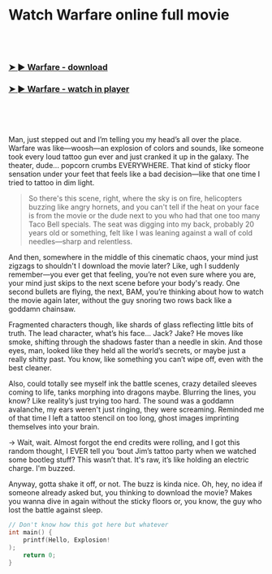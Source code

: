 <h1>Watch Warfare online full movie</h1>


<br><br>

<h3><a href="https://Gregorys-amantirear1986.github.io/lyvbtyqyhg/">➤ ► Warfare - download</a></h3> 
<h3><a href="https://Gregorys-amantirear1986.github.io/lyvbtyqyhg/">➤ ► Warfare - watch in player</a></h3>


<br><br><br>


Man, just stepped out and I’m telling you my head’s all over the place. Warfare was like—woosh—an explosion of colors and sounds, like someone took every loud tattoo gun ever and just cranked it up in the galaxy. The theater, dude... popcorn crumbs EVERYWHERE. That kind of sticky floor sensation under your feet that feels like a bad decision—like that one time I tried to tattoo in dim light.

> So there's this scene, right, where the sky is on fire, helicopters buzzing like angry hornets, and you can't tell if the heat on your face is from the movie or the dude next to you who had that one too many Taco Bell specials. The seat was digging into my back, probably 20 years old or something, felt like I was leaning against a wall of cold needles—sharp and relentless.

And then, somewhere in the middle of this cinematic chaos, your mind just zigzags to shouldn't I download the movie later? Like, ugh I suddenly remember—you ever get that feeling, you’re not even sure where you are, your mind just skips to the next scene before your body's ready. One second bullets are flying, the next, BAM, you’re thinking about how to watch the movie again later, without the guy snoring two rows back like a goddamn chainsaw.

Fragmented characters though, like shards of glass reflecting little bits of truth. The lead character, what’s his face... Jack? Jake? He moves like smoke, shifting through the shadows faster than a needle in skin. And those eyes, man, looked like they held all the world’s secrets, or maybe just a really shitty past. You know, like something you can’t wipe off, even with the best cleaner.

Also, could totally see myself ink the battle scenes, crazy detailed sleeves coming to life, tanks morphing into dragons maybe. Blurring the lines, you know? Like reality’s just trying too hard. The sound was a goddamn avalanche, my ears weren't just ringing, they were screaming. Reminded me of that time I left a tattoo stencil on too long, ghost images imprinting themselves into your brain.

-> Wait, wait. Almost forgot the end credits were rolling, and I got this random thought, I EVER tell you ‘bout Jim’s tattoo party when we watched some bootleg stuff? This wasn’t that. It's raw, it’s like holding an electric charge. I'm buzzed. 

Anyway, gotta shake it off, or not. The buzz is kinda nice. Oh, hey, no idea if someone already asked but, you thinking to download the movie? Makes you wanna dive in again without the sticky floors or, you know, the guy who lost the battle against sleep.

```c
// Don't know how this got here but whatever
int main() {
    printf(Hello, Explosion!
);
    return 0;
}
```

